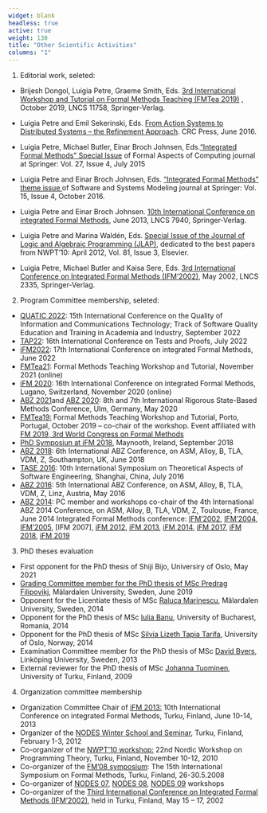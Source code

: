 ```yaml
---
widget: blank
headless: true
active: true
weight: 130
title: "Other Scientific Activities"
columns: "1"
---
```

1. Editorial work, seleted:
 - Brijesh Dongol, Luigia Petre, Graeme Smith, Eds. [3rd International Workshop and Tutorial on Formal Methods Teaching (FMTea 2019)](https://dblp.uni-trier.de/db/conf/tfm/fmtea2019.html)  , October 2019, LNCS 11758, Springer-Verlag.
 - Luigia Petre and Emil Sekerinski, Eds. [From Action Systems to Distributed Systems – the Refinement Approach](https://www.taylorfrancis.com/books/e/9780429075681 ). CRC Press, June 2016.
 - Luigia Petre, Michael Butler, Einar Broch Johnsen, Eds.[“Integrated Formal Methods” Special Issue](http://link.springer.com/article/10.1007%2Fs00165-015-0338-y) of Formal Aspects of Computing journal at Springer: Vol. 27, Issue 4, July 2015
 - Luigia Petre and Einar Broch Johnsen, Eds. [“Integrated Formal Methods” theme issue ](https://link.springer.com/article/10.1007%2Fs10270-015-0510-0)of Software and Systems Modeling journal at Springer: Vol. 15, Issue 4, October 2016.

 - Luigia Petre and Einar Broch Johnsen. [10th International Conference on integrated Formal Methods](https://www.springer.com/gp/book/9783642386121), June 2013, LNCS 7940, Springer-Verlag.
 - Luigia Petre and Marina Waldén, Eds. [Special Issue of the Journal of Logic and Algebraic Programming (JLAP)](http://www.sciencedirect.com/science/journal/), dedicated to the best papers from NWPT’10: April 2012, Vol. 81, Issue 3, Elsevier.
 - Luigia Petre, Michael Butler and Kaisa Sere, Eds. [3rd International Conference on Integrated Formal Methods (IFM’2002)](http://www.springer.com/computer/theoretical%2Bcomputer%2Bscience/book/), May 2002, LNCS 2335, Springer-Verlag.
 
2. Program Committee membership, seleted:

 - [QUATIC 2022](https://2022.quatic.org/): 15th International Conference on the Quality of Information and Communications Technology; Track of Software Quality Education and Training in Academia and Industry, September 2022
 - [TAP22](https://easychair.org/cfp/TAP22): 16th International Conference on Tests and Proofs, July 2022
 - [iFM2022](https://ifm22.si.usi.ch/ ): 17th International Conference on integrated Formal Methods, June 2022
 - [FMTea21](https://fmtea.github.io/ ): Formal Methods Teaching Workshop and Tutorial, November 2021 (online)
 - [iFM 2020]( https://ifm20.si.usi.ch/): 16th International Conference on integrated Formal Methods, Lugano, Switzerland, November 2020 (online)
 - [ABZ 2021]( https://abz2021.uni-ulm.de/)and [ABZ 2020]( https://abz2020.uni-ulm.de/): 8th and 7th International Rigorous State-Based Methods Conference, Ulm, Germany, May 2020
 - [FMTea19:]( https://fmtea.github.io/) Formal Methods Teaching Workshop and Tutorial, Porto, Portugal, October 2019 – co-chair of the workshop. Event affiliated with [FM 2019, 3rd World Congress on Formal Methods](http://formalmethods2019.inesctec.pt/)
 - [PhD Symposiun at iFM 2018](https://ifm2018.cs.nuim.ie/PhDSymposium), Maynooth, Ireland, September 2018
 - [ABZ 2018]( https://www.southampton.ac.uk/abz2018/): 6th International ABZ Conference, on ASM, Alloy, B, TLA, VDM, Z, Southampton, UK, June 2018
 - [TASE 2016](http://tase2016.ecnu.edu.cn/ ): 10th  International Symposium on Theoretical Aspects of Software Engineering, Shanghai, China, July 2016
 - [ABZ 2016](http://www.cdcc.faw.jku.at/ABZ2016/committee/ ): 5th International ABZ Conference, on ASM, Alloy, B, TLA, VDM, Z, Linz, Austria, May 2016
- [ABZ 2014]( http://www.irit.fr/ABZ2014/): PC member and workshops co-chair of the 4th International ABZ 2014 Conference, on ASM, Alloy, B, TLA, VDM, Z, Toulouse, France, June 2014
Integrated Formal Methods conference: [IFM’2002](http://tucs.fi/conferences/ifm2002/ ), [IFM’2004](http://www.cs.kent.ac.uk/events/conf/2004/ifm/ ), [IFM’2005]( http://www.win.tue.nl/ifm/), [IFM 2007], [iFM 2012]( http://ifm-abz.isti.cnr.it/page21/indexifm.html), [iFM 2013](http://www.it.abo.fi/iFM2013/ ), [iFM 2014]( http://ifm2014.cs.unibo.it/index.html), [iFM 2017]( http://ifm2017.di.unito.it/), [iFM 2018]( http://ifm2018.cs.nuim.ie/), [iFM 2019]( http://ifm2019.hvl.no/)

3. PhD theses evaluation
 
 - First opponent for the PhD thesis of Shiji Bijo, Universiry of Oslo, May 2021
 - [Grading Committee member for the PhD thesis of MSc Predrag Filipovikj](https://www.mdh.se/predrag-filipovikj-forsvarar-sin-doktorsavhandling-i-datavetenskap-1.122987?l=en_UK), Mälardalen University, Sweden, June 2019
 - Opponent for the Licentiate thesis of MSc [Raluca Marinescu](http://www.es.mdh.se/staff/350-Raluca_Marinescu), Mälardalen University, Sweden, 2014
 - Opponent for the PhD thesis of MSc [Iulia Banu](http://fmi.unibuc.ro/ro/pdf/2014/doctorat/anuntBanu.pdf), University of Bucharest, Romania, 2014
 - Opponent for the PhD thesis of MSc [Silvia Lizeth Tapia Tarifa](http://www.mn.uio.no/ifi/english/research/groups/pma/news/news-tapiatarifa-graduation.html), University of Oslo, Norway, 2014
 - Examination Committee member for the PhD thesis of MSc [David Byers](http://www.ida.liu.se/%7Edavby/), Linköping University, Sweden, 2013
 - External reviewer for the PhD thesis of MSc [Johanna Tuominen](http://computersystems.utu.fi/index.php?sub=person&PID=4&IDN=17), University of Turku, Finland, 2009

4. Organization committee membership
 - Organization Committee Chair of [iFM 2013:](http://www.it.abo.fi/iFM2013/index.php) 10th International   Conference on integrated Formal Methods, Turku, Finland, June 10-14, 2013
 - Organizer of the [NODES Winter School and Seminar](http://www.it.abo.fi/NODESWinterSchool/), Turku, Finland, February 1-3, 2012
 - Co-organizer of the [NWPT’10 workshop:](https://research.it.abo.fi/nwpt10/) 22nd Nordic Workshop on Programming Theory, Turku, Finland, November 10-12, 2010
 - Co-organizer of the [FM’08 symposium](http://www.fm2008.abo.fi/):  The 15th International Symposium on Formal Methods, Turku, Finland, 26-30.5.2008
 - Co-organizer of [NODES 07](http://crest.abo.fi/NODES/NODES07/),  [NODES 08](http://cs.ttu.ee/nodes08/), [NODES 09](http://www.ida.liu.se/conferences/CRIS2009/NODES09/) workshops
 - Co-organizer of the [Third International Conference on Integrated Formal Methods (IFM’2002)](http://tucs.fi/conferences/ifm2002/), held in Turku, Finland, May 15 – 17, 2002


